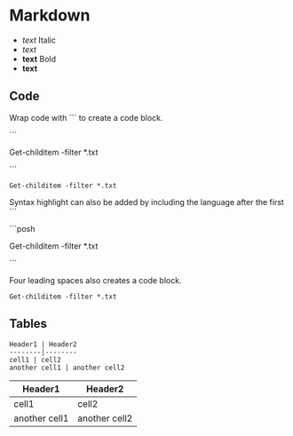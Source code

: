 # Markdown

* *text* Italic
* _text_
* **text** Bold
* __text__

## Code

Wrap code with ``` to create a code block.

\```

Get-childitem -filter *.txt

\```

```
Get-childitem -filter *.txt
```

Syntax highlight can also be added by including the language after the first ```

\```posh

Get-childitem -filter *.txt

\```

Four leading spaces also creates a code block.

    Get-childitem -filter *.txt

## Tables

```
Header1 | Header2
--------|--------
cell1 | cell2
another cell1 | another cell2
```

Header1 | Header2
--------|--------
cell1 | cell2
another cell1 | another cell2